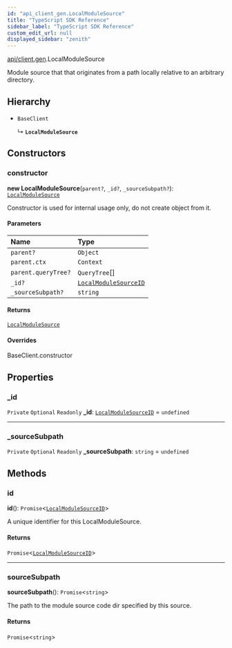 ```yaml
---
id: "api_client_gen.LocalModuleSource"
title: "TypeScript SDK Reference"
sidebar_label: "TypeScript SDK Reference"
custom_edit_url: null
displayed_sidebar: "zenith"
---
```


[api/client.gen](../modules/api_client_gen.md).LocalModuleSource

Module source that that originates from a path locally relative to an arbitrary directory.

## Hierarchy

- `BaseClient`

  ↳ **`LocalModuleSource`**

## Constructors

### constructor

**new LocalModuleSource**(`parent?`, `_id?`, `_sourceSubpath?`): [`LocalModuleSource`](api_client_gen.LocalModuleSource.md)

Constructor is used for internal usage only, do not create object from it.

#### Parameters

| Name | Type |
| :------ | :------ |
| `parent?` | `Object` |
| `parent.ctx` | `Context` |
| `parent.queryTree?` | `QueryTree`[] |
| `_id?` | [`LocalModuleSourceID`](../modules/api_client_gen.md#localmodulesourceid) |
| `_sourceSubpath?` | `string` |

#### Returns

[`LocalModuleSource`](api_client_gen.LocalModuleSource.md)

#### Overrides

BaseClient.constructor

## Properties

### \_id

 `Private` `Optional` `Readonly` **\_id**: [`LocalModuleSourceID`](../modules/api_client_gen.md#localmodulesourceid) = `undefined`

___

### \_sourceSubpath

 `Private` `Optional` `Readonly` **\_sourceSubpath**: `string` = `undefined`

## Methods

### id

**id**(): `Promise`\<[`LocalModuleSourceID`](../modules/api_client_gen.md#localmodulesourceid)\>

A unique identifier for this LocalModuleSource.

#### Returns

`Promise`\<[`LocalModuleSourceID`](../modules/api_client_gen.md#localmodulesourceid)\>

___

### sourceSubpath

**sourceSubpath**(): `Promise`\<`string`\>

The path to the module source code dir specified by this source.

#### Returns

`Promise`\<`string`\>
